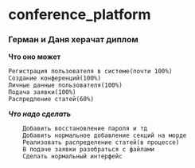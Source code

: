 # conference_platform
### Герман и Даня херачат диплом

**Что оно может**

    Регистрация пользователя в системе(почти 100%)
    Создание конференций(100%) 
    Личные данные пользователя(100%)
    Подача заявки(100%)
    Распредление статей(60%)
   
    
***Что надо сделать***
``` 
    Добавить восстановление пароля и тд
    Добавить нормальное добавление секций на морде
    Реализовать распределение статей(в процессе)
    В подаче заявки разобраться с файлами
    Сделать нормальный интерфейс
```

